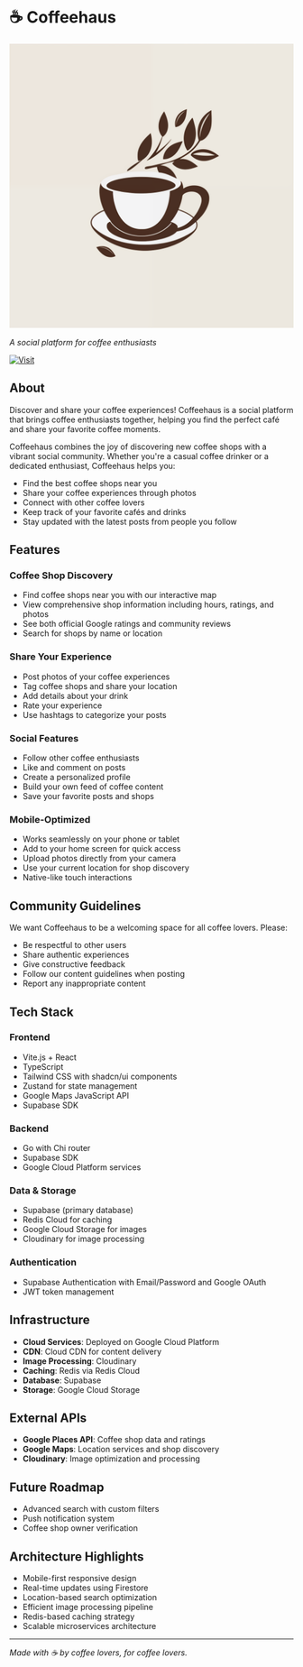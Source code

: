 # ☕ Coffeehaus

<a href="https://coffeehaus.app">
  <img src="https://github.com/johnnynu/Coffeehaus/blob/main/coffeehaus%20logo.png" alt="Coffeehaus" width="600">
</a>

*A social platform for coffee enthusiasts*

[![Visit](https://img.shields.io/badge/-Visit%20Coffeehaus-brown?style=for-the-badge&logo=coffeescript&logoColor=white)](https://coffeehaussocial.com)

## About

Discover and share your coffee experiences! Coffeehaus is a social platform that brings coffee enthusiasts together, helping you find the perfect café and share your favorite coffee moments.

Coffeehaus combines the joy of discovering new coffee shops with a vibrant social community. Whether you're a casual coffee drinker or a dedicated enthusiast, Coffeehaus helps you:

* Find the best coffee shops near you
* Share your coffee experiences through photos
* Connect with other coffee lovers
* Keep track of your favorite cafés and drinks
* Stay updated with the latest posts from people you follow

## Features

### Coffee Shop Discovery

* Find coffee shops near you with our interactive map
* View comprehensive shop information including hours, ratings, and photos
* See both official Google ratings and community reviews
* Search for shops by name or location

### Share Your Experience

* Post photos of your coffee experiences
* Tag coffee shops and share your location
* Add details about your drink
* Rate your experience
* Use hashtags to categorize your posts

### Social Features

* Follow other coffee enthusiasts
* Like and comment on posts
* Create a personalized profile
* Build your own feed of coffee content
* Save your favorite posts and shops

### Mobile-Optimized

* Works seamlessly on your phone or tablet
* Add to your home screen for quick access
* Upload photos directly from your camera
* Use your current location for shop discovery
* Native-like touch interactions

## Community Guidelines

We want Coffeehaus to be a welcoming space for all coffee lovers. Please:

* Be respectful to other users
* Share authentic experiences
* Give constructive feedback
* Follow our content guidelines when posting
* Report any inappropriate content

## Tech Stack

### Frontend

* Vite.js + React
* TypeScript
* Tailwind CSS with shadcn/ui components
* Zustand for state management
* Google Maps JavaScript API
* Supabase SDK

### Backend

* Go with Chi router
* Supabase SDK
* Google Cloud Platform services

### Data & Storage

* Supabase (primary database)
* Redis Cloud for caching
* Google Cloud Storage for images
* Cloudinary for image processing

### Authentication

* Supabase Authentication with Email/Password and Google OAuth
* JWT token management

## Infrastructure

* **Cloud Services**: Deployed on Google Cloud Platform
* **CDN**: Cloud CDN for content delivery
* **Image Processing**: Cloudinary
* **Caching**: Redis via Redis Cloud
* **Database**: Supabase
* **Storage**: Google Cloud Storage

## External APIs

* **Google Places API**: Coffee shop data and ratings
* **Google Maps**: Location services and shop discovery
* **Cloudinary**: Image optimization and processing

## Future Roadmap

* Advanced search with custom filters
* Push notification system
* Coffee shop owner verification

## Architecture Highlights

* Mobile-first responsive design
* Real-time updates using Firestore
* Location-based search optimization
* Efficient image processing pipeline
* Redis-based caching strategy
* Scalable microservices architecture

---

*Made with ☕ by coffee lovers, for coffee lovers.*
